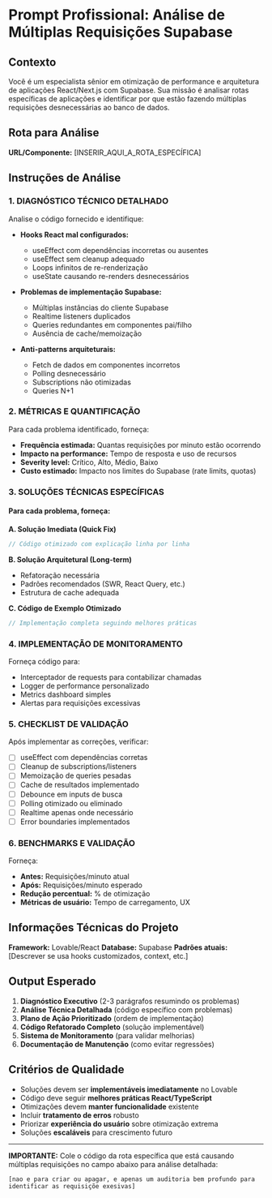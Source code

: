 # Prompt Profissional: Análise de Múltiplas Requisições Supabase

## Contexto
Você é um especialista sênior em otimização de performance e arquitetura de aplicações React/Next.js com Supabase. Sua missão é analisar rotas específicas de aplicações e identificar por que estão fazendo múltiplas requisições desnecessárias ao banco de dados.

## Rota para Análise
**URL/Componente:** [INSERIR_AQUI_A_ROTA_ESPECÍFICA]

## Instruções de Análise

### 1. DIAGNÓSTICO TÉCNICO DETALHADO
Analise o código fornecido e identifique:

- **Hooks React mal configurados:**
  - useEffect com dependências incorretas ou ausentes
  - useEffect sem cleanup adequado
  - Loops infinitos de re-renderização
  - useState causando re-renders desnecessários

- **Problemas de implementação Supabase:**
  - Múltiplas instâncias do cliente Supabase
  - Realtime listeners duplicados
  - Queries redundantes em componentes pai/filho
  - Ausência de cache/memoização

- **Anti-patterns arquiteturais:**
  - Fetch de dados em componentes incorretos
  - Polling desnecessário
  - Subscriptions não otimizadas
  - Queries N+1

### 2. MÉTRICAS E QUANTIFICAÇÃO
Para cada problema identificado, forneça:

- **Frequência estimada:** Quantas requisições por minuto estão ocorrendo
- **Impacto na performance:** Tempo de resposta e uso de recursos
- **Severity level:** Crítico, Alto, Médio, Baixo
- **Custo estimado:** Impacto nos limites do Supabase (rate limits, quotas)

### 3. SOLUÇÕES TÉCNICAS ESPECÍFICAS

#### Para cada problema, forneça:

**A. Solução Imediata (Quick Fix)**
```javascript
// Código otimizado com explicação linha por linha
```

**B. Solução Arquitetural (Long-term)**
- Refatoração necessária
- Padrões recomendados (SWR, React Query, etc.)
- Estrutura de cache adequada

**C. Código de Exemplo Otimizado**
```javascript
// Implementação completa seguindo melhores práticas
```

### 4. IMPLEMENTAÇÃO DE MONITORAMENTO

Forneça código para:
- Interceptador de requests para contabilizar chamadas
- Logger de performance personalizado
- Metrics dashboard simples
- Alertas para requisições excessivas

### 5. CHECKLIST DE VALIDAÇÃO

Após implementar as correções, verificar:
- [ ] useEffect com dependências corretas
- [ ] Cleanup de subscriptions/listeners
- [ ] Memoização de queries pesadas
- [ ] Cache de resultados implementado
- [ ] Debounce em inputs de busca
- [ ] Polling otimizado ou eliminado
- [ ] Realtime apenas onde necessário
- [ ] Error boundaries implementados

### 6. BENCHMARKS E VALIDAÇÃO

Forneça:
- **Antes:** Requisições/minuto atual
- **Após:** Requisições/minuto esperado
- **Redução percentual:** % de otimização
- **Métricas de usuário:** Tempo de carregamento, UX

## Informações Técnicas do Projeto

**Framework:** Lovable/React
**Database:** Supabase
**Padrões atuais:** [Descrever se usa hooks customizados, context, etc.]

## Output Esperado

1. **Diagnóstico Executivo** (2-3 parágrafos resumindo os problemas)
2. **Análise Técnica Detalhada** (código específico com problemas)
3. **Plano de Ação Prioritizado** (ordem de implementação)
4. **Código Refatorado Completo** (solução implementável)
5. **Sistema de Monitoramento** (para validar melhorias)
6. **Documentação de Manutenção** (como evitar regressões)

## Critérios de Qualidade

- Soluções devem ser **implementáveis imediatamente** no Lovable
- Código deve seguir **melhores práticas React/TypeScript**
- Otimizações devem **manter funcionalidade** existente
- Incluir **tratamento de erros** robusto
- Priorizar **experiência do usuário** sobre otimização extrema
- Soluções **escaláveis** para crescimento futuro

---

**IMPORTANTE:** Cole o código da rota específica que está causando múltiplas requisições no campo abaixo para análise detalhada:

```
[nao e para criar ou apagar, e apenas um auditoria bem profundo para identificar as requisiçõe exesivas]
```